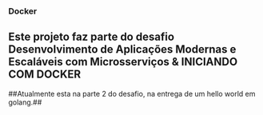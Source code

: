 ### Docker ###
## Este projeto faz parte do desafio Desenvolvimento de Aplicações Modernas e Escaláveis com Microsserviços & INICIANDO COM DOCKER ##
##Atualmente esta na parte 2 do desafio, na entrega de um hello world em golang.##

